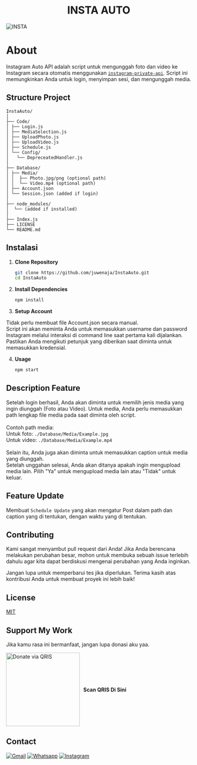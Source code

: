 <h1 align="center">INSTA AUTO</h1>

![INSTA](https://drive.google.com/uc?export=view&id=1qNBXzdFOMm9Cf_h07HVtuIsON_HJdKcX)<br>

# About
Instagram Auto API adalah script untuk mengunggah foto dan video ke Instagram secara otomatis menggunakan [`instagram-private-api`](https://github.com/dilame/instagram-private-api). Script ini memungkinkan Anda untuk login, menyimpan sesi, dan mengunggah media.

## Structure Project

    InstaAuto/
    │
    ├── Code/
    │ ├── Login.js
    │ ├── MediaSelection.js
    │ ├── UploadPhoto.js
    │ ├── UploadVideo.js
    │ ├── Schedule.js
    │ └── Config/
    │   └── DepreceatedHandler.js
    │
    ├── Database/
    │ ├── Media/
    │ │  ├── Photo.jpg/png (optional path)
    │ │  └── Video.mp4 (optional path)
    │ ├── Account.json
    │ └── Session.json (added if login)
    │
    ├── node_modules/ 
    │  └── (added if installed)
    │
    ├── Index.js
    ├── LICENSE
    └── README.md



## Instalasi

1. **Clone Repository**

   ```bash
   git clone https://github.com/juwenaja/InstaAuto.git
   cd InstaAuto

2. **Install Dependencies**
   ```bash
   npm install

3. **Setup Account** 

Tidak perlu membuat file Account.json secara manual.<br>
Script ini akan meminta Anda untuk memasukkan username dan password Instagram melalui interaksi di command line saat pertama kali dijalankan. Pastikan Anda mengikuti petunjuk yang diberikan saat diminta untuk memasukkan kredensial.<br>

4. **Usage**
    ```bash
   npm start

## Description Feature

Setelah login berhasil, Anda akan diminta untuk memilih jenis media yang ingin diunggah (Foto atau Video). Untuk media, Anda perlu memasukkan path lengkap file media pada saat diminta oleh script.<br>
<br>
Contoh path media:<br>
Untuk foto: `./Database/Media/Example.jpg`<br>
Untuk video: `./Database/Media/Example.mp4`<br>
<br>
Selain itu, Anda juga akan diminta untuk memasukkan caption untuk media yang diunggah.<br>
Setelah unggahan selesai, Anda akan ditanya apakah ingin mengupload media lain. Pilih "Ya" untuk mengupload media lain atau "Tidak" untuk keluar.

## Feature Update

Membuat `Schedule Update` yang akan mengatur Post dalam path dan caption yang di tentukan, dengan waktu yang di tentukan. 

## Contributing

Kami sangat menyambut pull request dari Anda! Jika Anda berencana melakukan perubahan besar, mohon untuk membuka sebuah issue terlebih dahulu agar kita dapat berdiskusi mengenai perubahan yang Anda inginkan.

Jangan lupa untuk memperbarui tes jika diperlukan. Terima kasih atas kontribusi Anda untuk membuat proyek ini lebih baik!


## License

[MIT](https://choosealicense.com/licenses/mit/)


## Support My Work

Jika kamu rasa ini bermanfaat, jangan lupa donasi aku yaa.

<div style="display: flex; align-items: center;">
  <a href="https://drive.google.com/uc?export=view&id=1imJW7vu16PpI2n5oahQB0GCAliMFGKAJ">
    <img src="https://drive.google.com/uc?export=view&id=1xau4ZmyMx_Az4sIRwBqSXlpe43wiwc8x" alt="Donate via QRIS" width="200" style="margin-right: 10px;"/>
  </a>
  <br>
  <strong>Scan QRIS Di Sini</strong>
</div>

## Contact
[![Gmail](https://img.shields.io/badge/Gmail-D14836?style=for-the-badge&logo=gmail&logoColor=white)](mailto:juw3nn@gmail.com)
[![Whatsapp](https://img.shields.io/badge/WhatsApp-25D366?style=for-the-badge&logo=whatsapp&logoColor=white)](https://wa.me/6285155078806)
[![Instagram](https://img.shields.io/badge/Instagram-E4405F?style=for-the-badge&logo=instagram&logoColor=white)](https://www.instagram.com/juwennnn_)
